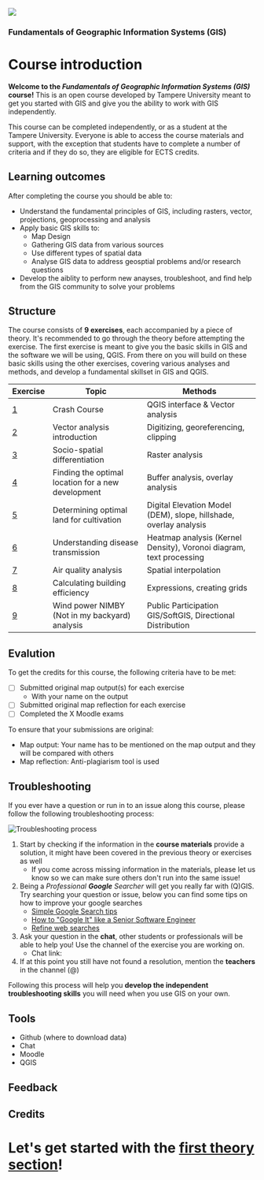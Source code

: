 ![](https://raw.githubusercontent.com/rowan8k/fundamentals-of-gis/master/Assets/logo-en-purple-small.png)
### Fundamentals of Geographic Information Systems (GIS)
 
# Course introduction

**Welcome to the *Fundamentals of Geographic Information Systems (GIS)* course!** This is an open course developed by Tampere University meant to get you started with GIS and give you the ability to work with GIS independently. 

This course can be completed independently, or as a student at the Tampere University. Everyone is able to access the course materials and support, with the exception that students have to complete a number of criteria and if they do so, they are eligible for ECTS credits. 

## Learning outcomes
After completing the course you should be able to:
- Understand the fundamental principles of GIS, including rasters, vector, projections, geoprocessing and analysis
- Apply basic GIS skills to:
	- Map Design
	- Gathering GIS data from various sources
	- Use different types of spatial data
	- Analyse GIS data to address geosptial problems and/or research questions 
- Develop the aiblity to perform new anayses, troubleshoot, and find help from the GIS community to solve your problems

## Structure
The course consists of **9 exercises**, each accompanied by a piece of theory. It's recommended to go through the theory before attempting the exercise. The first exercise is meant to give you the basic skills in GIS and the software we will be using, QGIS. From there on you will build on these basic skills using the other exercises, covering various analyses and methods, and develop a fundamental skillset in GIS and QGIS. 

| Exercise | Topic | Methods |
|--|--|--|
| [1](https://github.com/rowan8k/fundamentals-of-gis/blob/master/Content/1_Crashcourse_theory.md) | Crash Course| QGIS interface & Vector analysis |
| [2](https://github.com/rowan8k/fundamentals-of-gis/blob/master/Content/2_Theory.md) | Vector analysis introduction | Digitizing, georeferencing, clipping |
| [3](https://github.com/rowan8k/fundamentals-of-gis/blob/master/Content/3_Theory.md) | Socio-spatial differentiation | Raster analysis |
| [4](https://github.com/rowan8k/fundamentals-of-gis/blob/master/Content/4_theory.md) | Finding the optimal location for a new development | Buffer analysis, overlay analysis |
| [5](https://github.com/rowan8k/fundamentals-of-gis/blob/master/Content/5_Theory.md) | Determining optimal land for cultivation | Digital Elevation Model (DEM), slope, hillshade, overlay analysis |
| [6](https://github.com/rowan8k/fundamentals-of-gis/blob/master/Content/6_Theory.md) | Understanding disease transmission | Heatmap analysis (Kernel Density), Voronoi diagram, text processing |
| [7](https://github.com/rowan8k/fundamentals-of-gis/blob/master/Content/7_Theory.md) | Air quality analysis | Spatial interpolation
| [8](https://github.com/rowan8k/fundamentals-of-gis/blob/master/Content/8_Theory.md) | Calculating building efficiency | Expressions, creating grids |
| [9](https://github.com/rowan8k/fundamentals-of-gis/blob/master/Content/9_Theory.md) | Wind power NIMBY (Not in my backyard) analysis | Public Participation GIS/SoftGIS, Directional Distribution |

## Evalution
To get the credits for this course, the following criteria have to be met:
 - [ ] Submitted original map output(s) for each exercise
	 - With your name on the output
 - [ ] Submitted original map reflection for each exercise
 - [ ] Completed the X Moodle exams  

To ensure that your submissions are original:
- Map output: Your name has to be mentioned on the map output and they will be compared with others
- Map reflection: Anti-plagiarism tool is used

## Troubleshooting
If you ever have a question or run in to an issue along this course, please follow the following troubleshooting process: 

![Troubleshooting process](https://raw.githubusercontent.com/rowan8k/fundamentals-of-gis/master/Assets/0_Course_introduction/GIS_troubleshooting_process.drawio.png)
1. Start by checking if the information in the **course materials** provide a solution, it might have been covered in the previous theory or exercises as well
	- If you come across missing information in the materials, please let us know so we can make sure others don't run into the same issue! 
2. Being a *Professional **Google** Searcher* will get you really far with (Q)GIS. Try searching your question or issue, below you can find some tips on how to improve your google searches
	- [Simple Google Search tips](https://www.youtube.com/watch?v=oIMTM168BK8)
	- [How to "Google It" like a Senior Software Engineer](https://www.youtube.com/watch?v=cEBkvm0-rg0)
	- [Refine web searches](https://support.google.com/websearch/answer/2466433?hl=en)
3. Ask your question in the **chat**, other students or professionals will be able to help you! Use the channel of the exercise you are working on. 
	- Chat link: 
5.  If at this point you still have not found a resolution, mention the **teachers** in the channel (@)

Following this process will help you **develop the independent troubleshooting skills** you will need when you use GIS on your own. 

## Tools
- Github (where to download data)
- Chat
- Moodle
- QGIS 

## Feedback

## Credits

# Let's get started with the [first theory section](https://github.com/rowan8k/fundamentals-of-gis/blob/master/Content/1_Crashcourse_theory.md)!
<!--stackedit_data:
eyJkaXNjdXNzaW9ucyI6eyJyVXo5SGtTRnVBOXByQzV2Ijp7In
RleHQiOiJYIiwic3RhcnQiOjM0NDcsImVuZCI6MzQ0OH0sInlW
aHVwYkd2elBIaks2SGsiOnsidGV4dCI6IkNoYXQgbGluazoiLC
JzdGFydCI6NDg2NiwiZW5kIjo0ODc2fSwiYmE3cG0wTldjVEtq
UTc0dyI6eyJ0ZXh0IjoidGVhY2hlcnMiLCJzdGFydCI6NDk1Mi
wiZW5kIjo0OTYwfSwiajRaeGlFTUkzVWtMZlNENiI6eyJ0ZXh0
Ijoib3duIiwic3RhcnQiOjUxMTAsImVuZCI6NTExM30sIjRvcz
ZraW9vaDRreUNkV2IiOnsic3RhcnQiOjUxMTcsImVuZCI6NTE4
MiwidGV4dCI6IiMjIFRvb2xzXG4tIEdpdGh1YiAod2hlcmUgdG
8gZG93bmxvYWQgZGF0YSlcbi0gQ2hhdFxuLSBNb29kbGVcbi0g
UUdJUyJ9LCJLNWRwT0ppTHdGcjV5OTR2Ijp7InN0YXJ0Ijo1MT
g1LCJlbmQiOjUxOTYsInRleHQiOiIjIyBGZWVkYmFjayJ9LCJs
azBhVk15ckhUU0RzeW9pIjp7InN0YXJ0Ijo1MTk4LCJlbmQiOj
UyMDgsInRleHQiOiIjIyBDcmVkaXRzIn19LCJjb21tZW50cyI6
eyJmMW11amhhZUpybktqeE9MIjp7ImRpc2N1c3Npb25JZCI6In
JVejlIa1NGdUE5cHJDNXYiLCJzdWIiOiJnaDo0MDMwNDc4OCIs
InRleHQiOiJBZGQgbnVtYmVyIiwiY3JlYXRlZCI6MTY4NjcyMD
I1ODQzN30sIkJ3aUVuTlg4dFN5WDFwcFQiOnsiZGlzY3Vzc2lv
bklkIjoieVZodXBiR3Z6UEhqSzZIayIsInN1YiI6ImdoOjQwMz
A0Nzg4IiwidGV4dCI6IkFkZCBsaW5rIiwiY3JlYXRlZCI6MTY4
NjcyMDMzMDU4OX0sIlpvc05jSzJzWjBSY012bFUiOnsiZGlzY3
Vzc2lvbklkIjoiYmE3cG0wTldjVEtqUTc0dyIsInN1YiI6Imdo
OjQwMzA0Nzg4IiwidGV4dCI6IkFkZCBuYW1lcyIsImNyZWF0ZW
QiOjE2ODY3MjAzMzUyOTN9LCJYakxQSERsNnNZSXRtTFhPIjp7
ImRpc2N1c3Npb25JZCI6Imo0WnhpRU1JM1VrTGZTRDYiLCJzdW
IiOiJnaDoyMjE2ODE1NyIsInRleHQiOiJjb3VsZCBhZGQgY3Jl
ZGl0cyBhdCB0aGUgZW5kLiIsImNyZWF0ZWQiOjE2ODY3MzA3Nz
c0ODl9LCI2R0hTMks0TUZOZ09kTk9DIjp7ImRpc2N1c3Npb25J
ZCI6IjRvczZraW9vaDRreUNkV2IiLCJzdWIiOiJnaDo0MDMwND
c4OCIsInRleHQiOiJBZGQgc2VjdGlvbiIsImNyZWF0ZWQiOjE2
ODcwNjQ4ODAzODF9LCJTaWR3UmRYWU9PZTYxTjE4Ijp7ImRpc2
N1c3Npb25JZCI6Iks1ZHBPSmlMd0ZyNXk5NHYiLCJzdWIiOiJn
aDo0MDMwNDc4OCIsInRleHQiOiJBZGQgZmVlZGJhY2sgc2VjdG
lvbiIsImNyZWF0ZWQiOjE2ODg0NTU0NTYzMTR9LCJRS2J6aXRp
QTBzSXQxVGRqIjp7ImRpc2N1c3Npb25JZCI6ImxrMGFWTXlySF
RTRHN5b2kiLCJzdWIiOiJnaDo0MDMwNDc4OCIsInRleHQiOiJB
ZGQgY3JlZGl0cyBzZWN0aW9uIiwiY3JlYXRlZCI6MTY4ODQ1NT
Q3MjMyOX19LCJoaXN0b3J5IjpbNTkyMDE4MzU1LDQyMDUwMjk2
NSwtMTExNzMwMjk0NSwtMTY1MjU1MzY1Miw3MzM3MDI2NDMsMT
U2MjE5MTI4LDg4NTQxNzgyNCwtMTkyOTgwMjIyOSwxMTgzNTcy
NjI4XX0=
-->